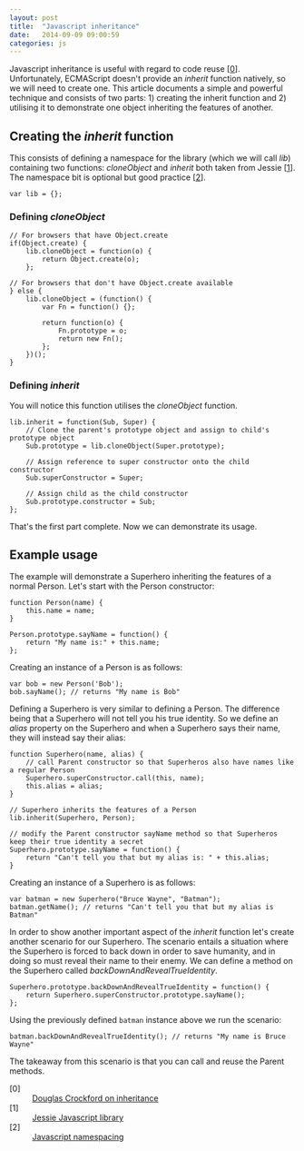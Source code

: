 ```yaml
---
layout: post
title:  "Javascript inheritance"
date:   2014-09-09 09:00:59
categories: js
---
```


Javascript inheritance is useful with regard to code reuse [[0](#ref0)]. Unfortunately, ECMAScript doesn't provide an *inherit* function natively, so we will need to create one. This article documents a simple and powerful technique and consists of two parts: 1) creating the inherit function and 2) utilising it to demonstrate one object inheriting the features of another.

## Creating the *inherit* function

This consists of defining a namespace for the library (which we will call *lib*) containing two functions: *cloneObject* and *inherit* both taken from Jessie [[1](#ref1)]. The namespace bit is optional but good practice [[2](#ref2)].

    var lib = {};

### Defining *cloneObject*
    
    // For browsers that have Object.create
    if(Object.create) {
        lib.cloneObject = function(o) {
            return Object.create(o);
        };
    
    // For browsers that don't have Object.create available
    } else {
        lib.cloneObject = (function() {
            var Fn = function() {};
    
            return function(o) {
                Fn.prototype = o;
                return new Fn();
            };
        })();
    }
    
### Defining *inherit*

You will notice this function utilises the *cloneObject* function.
    
    lib.inherit = function(Sub, Super) {
        // Clone the parent's prototype object and assign to child's prototype object
        Sub.prototype = lib.cloneObject(Super.prototype);
        
        // Assign reference to super constructor onto the child constructor
        Sub.superConstructor = Super;
        
        // Assign child as the child constructor
        Sub.prototype.constructor = Sub;
    };
    
That's the first part complete. Now we can demonstrate its usage.

## Example usage

The example will demonstrate a Superhero inheriting the features of a normal Person. Let's start with the Person constructor:

    function Person(name) {
        this.name = name;
    }
    
    Person.prototype.sayName = function() {
        return "My name is:" + this.name;
    };
    
Creating an instance of a Person is as follows:

    var bob = new Person('Bob');
    bob.sayName(); // returns "My name is Bob"

Defining a Superhero is very similar to defining a Person. The difference being that a Superhero will not tell you his true identity. So we define an *alias* property on the Superhero and when a Superhero says their name, they will instead say their alias:

    function Superhero(name, alias) {
        // call Parent constructor so that Superheros also have names like a regular Person
        Superhero.superConstructor.call(this, name);
        this.alias = alias;
    }
    
    // Superhero inherits the features of a Person
    lib.inherit(Superhero, Person);
    
    // modify the Parent constructor sayName method so that Superheros keep their true identity a secret
    Superhero.prototype.sayName = function() {
        return "Can't tell you that but my alias is: " + this.alias;
    }

Creating an instance of a Superhero is as follows:

    var batman = new Superhero("Bruce Wayne", "Batman");
    batman.getName(); // returns "Can't tell you that but my alias is Batman"

In order to show another important aspect of the *inherit* function let's create another scenario for our Superhero. The scenario entails a situation where the Superhero is forced to back down in order to save humanity, and in doing so must reveal their name to their enemy. We can define a method on the Superhero called *backDownAndRevealTrueIdentity*.

    Superhero.prototype.backDownAndRevealTrueIdentity = function() {
        return Superhero.superConstructor.prototype.sayName();
    };

Using the previously defined `batman` instance above we run the scenario:

    batman.backDownAndRevealTrueIdentity(); // returns "My name is Bruce Wayne"

The takeaway from this scenario is that you can call and reuse the Parent methods.

<dl>
	<dt class="citation" id="ref0">[0]</dt>
	<dd><a href="http://javascript.crockford.com/inheritance.html">Douglas Crockford on inheritance</a></dd>
    <dt class="citation" id="ref1">[1]</dt>
        <dd><a href="http://www.github.com/rassie/jessie/">Jessie Javascript library</a></dd>
    <dt class="citation" id="ref2">[2]</dt>
        <dd><a href="/articles/javascript-namespacing/">Javascript namespacing</a></dd>
	
</dl>